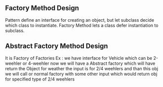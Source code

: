 ## Factory Method Design 
Pattern define an interface for creating an object, but let subclass decide which class to instantiate. Factory Method lets a class defer instantiation to subclass.

## Abstract Factory Method Design 

It is Factory of Factories 
Ex :  we have interface for Vehicle which can be 2-weehler or 4-weehler
      now we will have a Abstract factory which will have return the Object for weather the input is for 2/4 weehlers
      and than this obj we will call or normal factory with some other input which would return obj for specified type of 2/4 weehlers